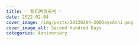 ```yaml
---
title: ♡ 我们两百天啦 ♡
date: 2022-02-04
cover_image: /img/posts/20220204-200DaysAnni.png
cover_image_alt: Second Hundred Days
categories: Anniversary
---
```

